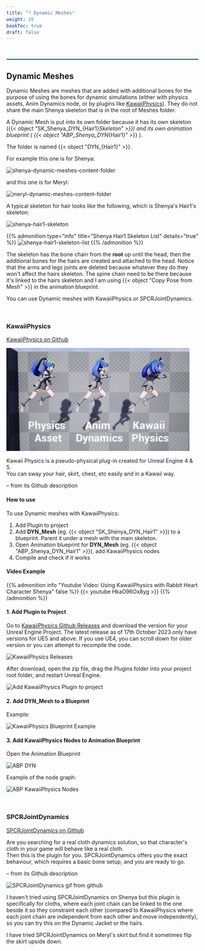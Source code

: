 ```yaml
---
title: "└ Dynamic Meshes"
weight: 20
bookToc: true
draft: false
---
```


<br/>

<hr style="border: 1px solid #44c0c9;">


Dynamic Meshes
--------------------
Dynamic Meshes are meshes that are added with additional bones for the purpose of using the bones for dynamic simulations (either with physics assets, Anim Dynamics node, or by plugins like [KawaiiPhysics](https://github.com/pafuhana1213/KawaiiPhysics/)). They do not share the main Shenya skeleton that is in the root of Meshes folder.

A Dynamic Mesh is put into its own folder because it has its own skeleton ({{< object "SK_Shenya_DYN_{Hair1}_Skeleton" >}}) and its own animation blueprint ( {{< object "ABP_Shenya_DYN_{Hair1}" >}} ).

The folder is named {{< object "DYN_{Hair1}" >}}.

For example this one is for Shenya:

![shenya-dynamic-meshes-content-folder](../img/dynamic-meshes/shenya-dynamic-meshes-content-folder.jpg)

and this one is for Meryl:

![meryl-dynamic-meshes-content-folder](../img/dynamic-meshes/meryl-dynamic-meshes-content-folder.jpg)

A typical skeleton for hair looks like the following, which is Shenya's Hair1's skeleton:

![shenya-hair1-skeleton](../img/dynamic-meshes/shenya-hair1-skeleton.jpg)

{{% admonition type="info" title="Shenya Hair1 Skeleton List" details="true" %}}
![shenya-hair1-skeleton-list](../img/dynamic-meshes/shenya-hair1-skeleton-list.jpg)
{{% /admonition %}}

The skeleton has the bone chain from the **root** up until the head, then the additional bones for the hairs are created and attached to the head. Notice that the arms and legs joints are deleted because whatever they do they won't affect the hairs skeleton. The spine chain need to be there because it's linked to the hairs skeleton and I am using {{< object "Copy Pose from Mesh" >}} in the animation blueprint.

You can use Dynamic meshes with KawaiiPhysics or SPCRJointDynamics.

<br/>

### KawaiiPhysics

[KawaiiPhysics on Github](https://github.com/pafuhana1213/KawaiiPhysics/)

<div class="github-section">

![KawaiiPhysics gif from github](https://github.com/pafuhana1213/Screenshot/raw/master/KawaiiPhysics1.gif)

<div class="quote-container">
    <p class="quote">
        Kawaii Physics is a pseudo-physical plug-in created for Unreal Engine 4 & 5.<br/>
        You can sway your hair, skirt, chest, etc easily and in a <span class="quote-highlight">Kawaii</span> way.
    </p>
    <p class="quote-author">&ndash; from its Github description</p>
</div>

</div>

#### How to use

To use Dynamic meshes with KawaiiPhysics:
1. Add Plugin to project
2. Add **DYN_Mesh** (eg. {{< object "SK_Shenya_DYN_Hair1" >}}) to a blueprint. Parent it under a mesh with the main skeleton.
3. Open Animation blueprint for **DYN_Mesh** (eg. {{< object "ABP_Shenya_DYN_Hair1" >}}), add KawaiiPhysics nodes
4. Compile and check if it works

#### Video Example

{{% admonition info "Youtube Video: Using KawaiiPhysics with Rabbit Heart Character Shenya" false %}}
{{< youtube HkaO96Ox8yg >}}
{{% /admonition %}}

#### 1. Add Plugin to Project

Go to [KawaiiPhysics Github Releases](https://github.com/pafuhana1213/KawaiiPhysics/releases) and download the version for your Unreal Engine Project. The latest release as of 17th October 2023 only have versions for UE5 and above. If you use UE4, you can scroll down for older version or you can attempt to recompile the code.

![KawaiiPhysics Releases](../img/dynamic-meshes/kawaiiphysics-release.jpg)

After download, open the zip file, drag the Plugins folder into your project root folder, and restart Unreal Engine.

![Add KawaiiPhysics Plugin to project](../img/dynamic-meshes/add-kawaiiphysics-plugin-to-project.jpg)

#### 2. Add DYN_Mesh to a Blueprint

Example:

![KawaiiPhysics Blueprint Example](../img/dynamic-meshes/kawaiiphysics-blueprint-example.jpg)

#### 3. Add KawaiiPhysics Nodes to Animation Blueprint

Open the Animation Blueprint

![ABP DYN](../img/dynamic-meshes/dyn-abp.jpg)

Example of the node graph:

![ABP KawaiiPhysics Nodes](../img/dynamic-meshes/abp-kawaiiphysics-nodes.jpg)


<br/>

### SPCRJointDynamics

[SPCRJointDynamics on Github](https://github.com/SPARK-inc/SPCRJointDynamicsUE4/)

<div class="github-section">

<div class="quote-container">
    <p class="quote">
    Are you searching for a real cloth dynamics solution, so that character's cloth in your game will behave like a real cloth.<br/>
    Then this is the plugin for you. SPCRJointDynamics offers you the exact behaviour, which requires a basic bone setup, and you are ready to go.
    </p>
    <p class="quote-author">&ndash; from its Github description</p>
</div>

</div>

![SPCRJointDynamics gif from github](https://github.com/SPARK-inc/SPCRJointDynamicsUE4/raw/master/image/ue4_physics.gif)

I haven't tried using SPCRJointDynamics on Shenya but this plugin is specifically for cloths, where each joint chain can be linked to the one beside it so they constraint each other (compared to KawaiiPhysics where each joint chain are independent from each other and move independently), so you can try this on the Dynamic Jacket or the hairs.

I have tried SPCRJointDynamics on Meryl's skirt but find it sometimes flip the skirt upside down.